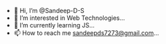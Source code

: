 - 👋 Hi, I’m @Sandeep-D-S
- 👀 I’m interested in Web Technologies...
- 🌱 I’m currently learning JS...
- 📫 How to reach me sandeepds7273@gmail.com...

<!---
Sandeep-D-S/Sandeep-D-S is a ✨ special ✨ repository because its `README.md` (this file) appears on your GitHub profile.
You can click the Preview link to take a look at your changes.
--->
